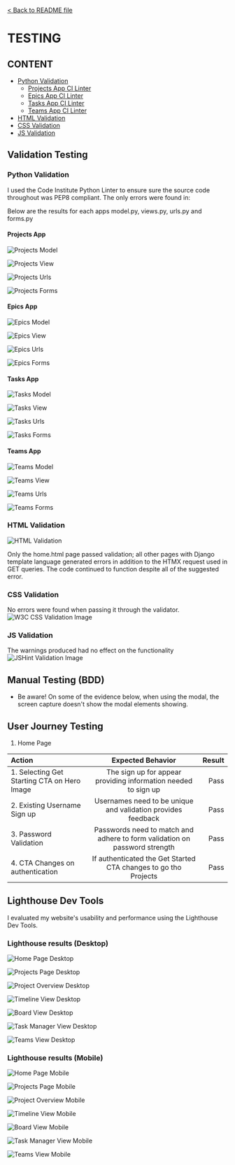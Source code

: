[&lt; Back to README file](/README.md)

# TESTING

## CONTENT

- [Python Validation](#python-validation)
    - [Projects App CI Linter](#projects-app)
    - [Epics App CI Linter](#epics-app)
    - [Tasks App CI Linter](#tasks-app)
    - [Teams App CI Linter](#teams-app)
- [HTML Validation](#html-validation)
- [CSS Validation](#css-validation)
- [JS Validation](#js-validation)

## Validation Testing

### Python Validation
I used the Code Institute Python Linter to ensure sure the source code throughout was PEP8 compliant. The only errors were found in: 

Below are the results for each apps model.py, views.py, urls.py and forms.py

#### Projects App
![Projects Model](/documentation/testing/ci-linter/project-model-py.jpg)

![Projects View](/documentation/testing/ci-linter/project-views-py.jpg)

![Projects Urls](/documentation/testing/ci-linter/project-urls-py.jpg)

![Projects Forms](/documentation/testing/ci-linter/project-forms-py.jpg)

#### Epics App
![Epics Model](/documentation/testing/ci-linter/epics-model-py.jpg)

![Epics View](/documentation/testing/ci-linter/epics-views-py.jpg)

![Epics Urls](/documentation/testing/ci-linter/epics-urls-py.jpg)

![Epics Forms](/documentation/testing/ci-linter/epics-forms-py.jpg)

#### Tasks App
![Tasks Model](/documentation/testing/ci-linter/tasks-model-py.jpg)

![Tasks View](/documentation/testing/ci-linter/tasks-views-py.jpg)

![Tasks Urls](/documentation/testing/ci-linter/tasks-url-py.jpg)

![Tasks Forms](/documentation/testing/ci-linter/tasks-forms-py.jpg)

#### Teams App
![Teams Model](/documentation/testing/ci-linter/teams-model-py.jpg)

![Teams View](/documentation/testing/ci-linter/teams-views-py.jpg)

![Teams Urls](/documentation/testing/ci-linter/teams-url-py.jpg)

![Teams Forms](/documentation/testing/ci-linter/teams-forms-py.jpg)

### HTML Validation

![HTML Validation](/documentation/testing/index-html-report-w3.jpg)

Only the home.html page passed validation; all other pages with Django template language generated errors in addition to the HTMX request used in GET queries. The code continued to function despite all of the suggested error.

### CSS Validation
No errors were found when passing it through the validator.
![W3C CSS Validation Image](/documentation/testing/css-w3c-report.jpg)

### JS Validation
The warnings produced had no effect on the functionality 
![JSHint Validation Image](/documentation/testing/jshint-report.jpg)



## Manual Testing (BDD)

- Be aware! On some of the evidence below, when using the modal, the screen capture doesn't show the modal elements showing.


## User Journey Testing

1. Home Page 

| Action | Expected Behavior | Result |
| :---         |     :---:      |          ---: |
| 1. Selecting Get Starting CTA on Hero Image | The sign up for appear providing information needed to sign up  | Pass |
| 2. Existing Username Sign up | Usernames need to be unique and validation provides feedback  | Pass |
| 3. Password Validation | Passwords need to match and adhere to form validation on password strength   |   Pass    |
| 4. CTA Changes on authentication  |   If authenticated the Get Started CTA changes to go tho Projects  | Pass |


## Lighthouse Dev Tools
I evaluated my website's usability and performance using the Lighthouse Dev Tools.

### Lighthouse results (Desktop)
![Home Page Desktop](/documentation/testing/lighthouse/homepage-lighthouse-desktop.jpg)

![Projects Page Desktop](/documentation/testing/lighthouse/projects-page-lighthouse-desktop.jpg)

![Project Overview Desktop](/documentation/testing/lighthouse/project-overview-lighthouse-desktop.jpg)

![Timeline View Desktop](/documentation/testing/lighthouse/timeline-lighthouse-desktop.jpg)

![Board View Desktop](/documentation/testing/lighthouse/board-lighthouse-desktop.jpg)

![Task Manager View Desktop](/documentation/testing/lighthouse/task-manager-lighthouse-desktop.jpg)

![Teams View Desktop](/documentation/testing/lighthouse/teams-lighthouse-desktop.jpg)

### Lighthouse results (Mobile)
![Home Page Mobile](/documentation/testing/lighthouse/homepage-lighthouse-mobile.jpg)

![Projects Page Mobile](/documentation/testing/lighthouse/projects-page-lighthouse-mobile.jpg)

![Project Overview Mobile](/documentation/testing/lighthouse/project-overview-lighthouse-mobile.jpg)

![Timeline View Mobile](/documentation/testing/lighthouse/timeline-lighthouse-mobile.jpg)

![Board View Mobile](/documentation/testing/lighthouse/board-lighthouse-mobile.jpg)

![Task Manager View Mobile](/documentation/testing/lighthouse/task-manager-lighthouse-mobile.jpg)

![Teams View Mobile](/documentation/testing/lighthouse/teams-lighthouse-mobile.jpg)
